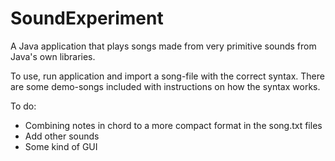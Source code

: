 SoundExperiment
===============

A Java application that plays songs made from very primitive sounds from Java's own libraries.

To use, run application and import a song-file with the correct syntax. There are some demo-songs included with instructions on how the syntax works.

To do:
  - Combining notes in chord to a more compact format in the song.txt files
  - Add other sounds
  - Some kind of GUI
